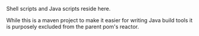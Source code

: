 Shell scripts and Java scripts reside here.

While this is a maven project to make it easier for writing Java build tools it is purposely excluded from the parent pom's reactor.
